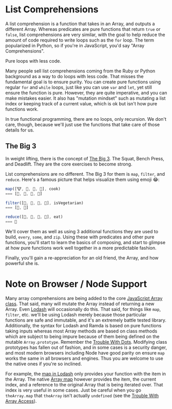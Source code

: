 # List Comprehensions

A list comprehension is a function that takes in an Array, and outputs a different Array. Whereas predicates are pure functions that return `true` or `false`, list comprehensions are very similar, with the goal to help reduce the amount of code required to write loops such as the `for` loop. The term popularized in Python, so if you're in JavaScript, you'd say "Array Comprehensions".

Pure loops with less code.

Many people sell list comprehensions coming from the Ruby or Python background as a way to do loops with less code. That misses the fundamental goal is to ensure purity. You can create pure functions using regular `for` and `while` loops, just like you can use `var` and `let`, yet still ensure the function is pure. However, they are quite imperative, and you can make mistakes easier. It also has "mutation mindset" such as mutating a list index or keeping track of a current value, which is ok but isn't how pure functions work.

In true functional programming, there are no loops, only recursion. We don't care, though, because we'll just use the functions that take care of those details for us.

## The Big 3

In weight lifting, there is the concept of [The Big 3](https://rippedbody.com/the-big-3-routine/). The Squat, Bench Press, and Deadlift. They are the core exercises to become strong.

List comprehensions are no different. The Big 3 for them is `map`, `filter`, and `reduce`. Here's a famous picture that helps visualize them using emoji 😂:

```javascript
map([🐮, 🥔, 🐔, 🌽], cook)
=== [🍔, 🍟, 🍗, 🍿]

filter([🍔, 🍟, 🍗, 🍿], isVegetarian)
=== [🍟, 🍿]

reduce([🍔, 🍟, 🍗, 🍿], eat)
=== 💩
```

We'll cover them as well as using 3 additional functions they are used to build, `every`, `some`, and `zip`. Using these with predicates and other pure functions, you'll start to learn the basics of composing, and start to glimpse at how pure functions work well together in a more predictable fashion.

Finally, you'll gain a re-appreciation for an old friend, the Array, and how powerful she is.

# Note on Browser / Node Support

Many array comprehensions are being added to the core [JavaScript Array class](https://developer.mozilla.org/en-US/docs/Web/JavaScript/Reference/Global_Objects/Array). That said, many will mutate the Array instead of returning a new Array. Even [Lodash](https://lodash.com/docs/4.17.10) will occasionally do this. That said, for things like `map`, `filter`, etc. we'll be using Lodash merely because those particular functions are safe and immutable, and it's an extremely battle tested library. Additionally, the syntax for Lodash and Ramda is based on pure functions taking inputs whereas most Array methods are based on class methods which are subject to being impure because of them being defined on the mutable `Array.prototype`. Remember the [Trouble With Dots](part1/trouble_with_dots.md). Modifying class prototypes has fallen out of fashion, and in some cases is a security danger, and most modern browsers including Node have good parity on ensure `map` works the same in all browsers and engines. Thus you are welcome to use the native ones if you're so inclined.

For example, the [map in Lodash](https://lodash.com/docs/4.17.11#map) only provides your function with the item in the Array. The native [Array map](https://developer.mozilla.org/en-US/docs/Web/JavaScript/Reference/Global_Objects/Array/map) however provides the item, the current index, and a reference to the original Array that is being iterated over. That index is very useful in some cases. Just be careful when you go `theArray.map` that `theArray` isn't actually `undefined` (see the [Trouble With Array Access](../part2/trouble_with_array_access.md)).
